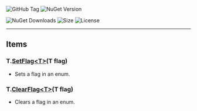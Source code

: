 ![GitHub Tag](https://img.shields.io/github/v/tag/TJC-Tools/TJC.EnumFlags) ![NuGet Version](https://img.shields.io/nuget/v/TJC.EnumFlags)

![NuGet Downloads](https://img.shields.io/nuget/dt/TJC.EnumFlags) ![Size](https://img.shields.io/github/repo-size/TJC-Tools/TJC.EnumFlags) ![License](https://img.shields.io/github/license/TJC-Tools/TJC.EnumFlags.svg)

---

## Items

### T.[SetFlag\<T\>](./TJC.EnumFlags/Extensions/SetFlag.cs)(T flag)
- Sets a flag in an enum.

### T.[ClearFlag\<T\>](./TJC.EnumFlags/Extensions/ClearFlag.cs)(T flag)
- Clears a flag in an enum.
